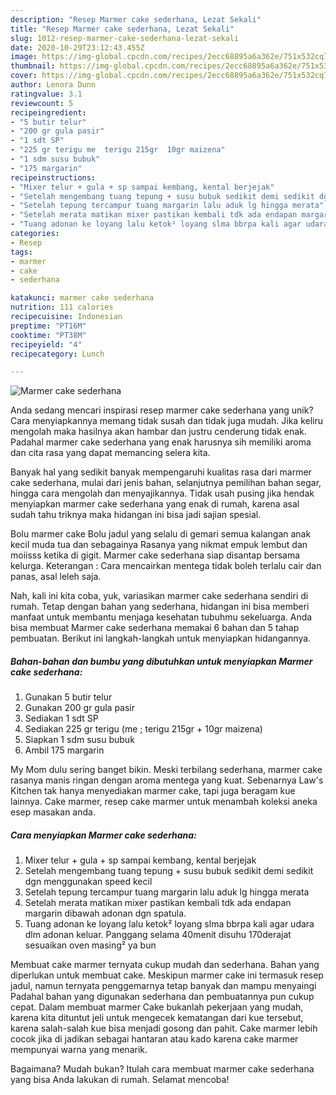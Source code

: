 ```yaml
---
description: "Resep Marmer cake sederhana, Lezat Sekali"
title: "Resep Marmer cake sederhana, Lezat Sekali"
slug: 1012-resep-marmer-cake-sederhana-lezat-sekali
date: 2020-10-29T23:12:43.455Z
image: https://img-global.cpcdn.com/recipes/2ecc68895a6a362e/751x532cq70/marmer-cake-sederhana-foto-resep-utama.jpg
thumbnail: https://img-global.cpcdn.com/recipes/2ecc68895a6a362e/751x532cq70/marmer-cake-sederhana-foto-resep-utama.jpg
cover: https://img-global.cpcdn.com/recipes/2ecc68895a6a362e/751x532cq70/marmer-cake-sederhana-foto-resep-utama.jpg
author: Lenora Dunn
ratingvalue: 3.1
reviewcount: 5
recipeingredient:
- "5 butir telur"
- "200 gr gula pasir"
- "1 sdt SP"
- "225 gr terigu me  terigu 215gr  10gr maizena"
- "1 sdm susu bubuk"
- "175 margarin"
recipeinstructions:
- "Mixer telur + gula + sp sampai kembang, kental berjejak"
- "Setelah mengembang tuang tepung + susu bubuk sedikit demi sedikit dgn menggunakan speed kecil"
- "Setelah tepung tercampur tuang margarin lalu aduk lg hingga merata"
- "Setelah merata matikan mixer pastikan kembali tdk ada endapan margarin dibawah adonan dgn spatula."
- "Tuang adonan ke loyang lalu ketok² loyang slma bbrpa kali agar udara dlm adonan keluar. Panggang selama 40menit disuhu 170derajat sesuaikan oven masing² ya bun"
categories:
- Resep
tags:
- marmer
- cake
- sederhana

katakunci: marmer cake sederhana 
nutrition: 111 calories
recipecuisine: Indonesian
preptime: "PT16M"
cooktime: "PT38M"
recipeyield: "4"
recipecategory: Lunch

---
```



![Marmer cake sederhana](https://img-global.cpcdn.com/recipes/2ecc68895a6a362e/751x532cq70/marmer-cake-sederhana-foto-resep-utama.jpg)

Anda sedang mencari inspirasi resep marmer cake sederhana yang unik? Cara menyiapkannya memang tidak susah dan tidak juga mudah. Jika keliru mengolah maka hasilnya akan hambar dan justru cenderung tidak enak. Padahal marmer cake sederhana yang enak harusnya sih memiliki aroma dan cita rasa yang dapat memancing selera kita.

Banyak hal yang sedikit banyak mempengaruhi kualitas rasa dari marmer cake sederhana, mulai dari jenis bahan, selanjutnya pemilihan bahan segar, hingga cara mengolah dan menyajikannya. Tidak usah pusing jika hendak menyiapkan marmer cake sederhana yang enak di rumah, karena asal sudah tahu triknya maka hidangan ini bisa jadi sajian spesial.

Bolu marmer cake Bolu jadul yang selalu di gemari semua kalangan anak kecil muda tua dan sebagainya Rasanya yang nikmat empuk lembut dan moiisss ketika di gigit. Marmer cake sederhana siap disantap bersama kelurga. Keterangan : Cara mencairkan mentega tidak boleh terlalu cair dan panas, asal leleh saja.


Nah, kali ini kita coba, yuk, variasikan marmer cake sederhana sendiri di rumah. Tetap dengan bahan yang sederhana, hidangan ini bisa memberi manfaat untuk membantu menjaga kesehatan tubuhmu sekeluarga. Anda bisa membuat Marmer cake sederhana memakai 6 bahan dan 5 tahap pembuatan. Berikut ini langkah-langkah untuk menyiapkan hidangannya.

<!--inarticleads1-->

##### Bahan-bahan dan bumbu yang dibutuhkan untuk menyiapkan Marmer cake sederhana:

1. Gunakan 5 butir telur
1. Gunakan 200 gr gula pasir
1. Sediakan 1 sdt SP
1. Sediakan 225 gr terigu (me ; terigu 215gr + 10gr maizena)
1. Siapkan 1 sdm susu bubuk
1. Ambil 175 margarin


My Mom dulu sering banget bikin. Meski terbilang sederhana, marmer cake rasanya manis ringan dengan aroma mentega yang kuat. Sebenarnya Law&#39;s Kitchen tak hanya menyediakan marmer cake, tapi juga beragam kue lainnya. Cake marmer, resep cake marmer untuk menambah koleksi aneka esep masakan anda. 

<!--inarticleads2-->

##### Cara menyiapkan Marmer cake sederhana:

1. Mixer telur + gula + sp sampai kembang, kental berjejak
1. Setelah mengembang tuang tepung + susu bubuk sedikit demi sedikit dgn menggunakan speed kecil
1. Setelah tepung tercampur tuang margarin lalu aduk lg hingga merata
1. Setelah merata matikan mixer pastikan kembali tdk ada endapan margarin dibawah adonan dgn spatula.
1. Tuang adonan ke loyang lalu ketok² loyang slma bbrpa kali agar udara dlm adonan keluar. Panggang selama 40menit disuhu 170derajat sesuaikan oven masing² ya bun


Membuat cake marmer ternyata cukup mudah dan sederhana. Bahan yang diperlukan untuk membuat cake. Meskipun marmer cake ini termasuk resep jadul, namun ternyata penggemarnya tetap banyak dan mampu menyaingi Padahal bahan yang digunakan sederhana dan pembuatannya pun cukup cepat. Dalam membuat marmer Cake bukanlah pekerjaan yang mudah, karena kita dituntut jeli untuk mengecek kematangan dari kue tersebut, karena salah-salah kue bisa menjadi gosong dan pahit. Cake marmer lebih cocok jika di jadikan sebagai hantaran atau kado karena cake marmer mempunyai warna yang menarik. 

Bagaimana? Mudah bukan? Itulah cara membuat marmer cake sederhana yang bisa Anda lakukan di rumah. Selamat mencoba!
